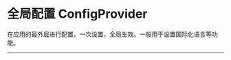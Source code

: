# 全局配置 ConfigProvider

在应用的最外层进行配置，一次设置，全局生效。一般用于设置国际化语言等功能。

---

<script setup>
    import ProviderEmpty from "./component/provider-empty.md"
import ProviderApi from "./component/provider-api.md"
</script>

<provider-empty />
<provider-api />
